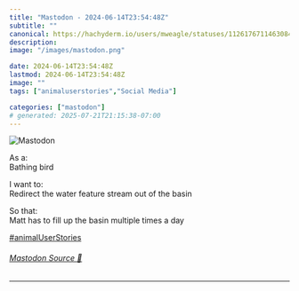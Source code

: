 ```yaml
---
title: "Mastodon - 2024-06-14T23:54:48Z"
subtitle: ""
canonical: https://hachyderm.io/users/mweagle/statuses/112617671146308447
description:
image: "/images/mastodon.png"

date: 2024-06-14T23:54:48Z
lastmod: 2024-06-14T23:54:48Z
image: ""
tags: ["animaluserstories","Social Media"]

categories: ["mastodon"]
# generated: 2025-07-21T21:15:38-07:00
---
```

![Mastodon](/images/mastodon.png)

<p>As a:<br />Bathing bird</p><p>I want to:<br />Redirect the water feature stream out of the basin</p><p>So that:<br />Matt has to fill up the basin multiple times a day</p><p><a href="https://hachyderm.io/tags/animalUserStories" class="mention hashtag" rel="tag">#<span>animalUserStories</span></a></p>


###### [Mastodon Source 🐘](https://hachyderm.io/@mweagle/112617671146308447)

___
